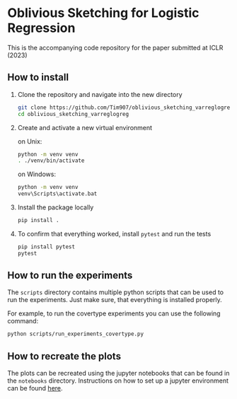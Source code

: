 # Oblivious Sketching for Logistic Regression

This is the accompanying code repository for the paper submitted at ICLR (2023)

## How to install

1. Clone the repository and navigate into the new directory

   ```bash
   git clone https://github.com/Tim907/oblivious_sketching_varreglogreg
   cd oblivious_sketching_varreglogreg
   ```

2. Create and activate a new virtual environment
   
   on Unix:
   ```bash
   python -m venv venv
   . ./venv/bin/activate
   ```
   on Windows:
   ```bash
   python -m venv venv
   venv\Scripts\activate.bat
   ```

3. Install the package locally

   ```bash
   pip install .
   ```

4. To confirm that everything worked, install `pytest` and run the tests
   ```bash
   pip install pytest
   pytest
   ```

## How to run the experiments

The `scripts` directory contains multiple python scripts that can be
used to run the experiments.
Just make sure, that everything is installed properly.

For example, to run the covertype experiments you can use the following command:

```bash
python scripts/run_experiments_covertype.py
```

## How to recreate the plots

The plots can be recreated using the jupyter notebooks that can be
found in the `notebooks` directory.
Instructions on how to set up a jupyter environment can be found
[here](https://jupyter.org/).
